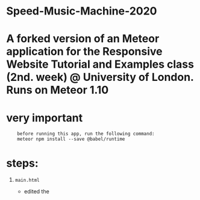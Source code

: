 # Speed-Music-Machine-2020
# A forked version of an Meteor application for the Responsive Website Tutorial and Examples class (2nd. week) @ University of London. Runs on Meteor 1.10

very important
=
        before running this app, run the following command:
        meteor npm install --save @babel/runtime
        
steps:
=
1.  `main.html`
    - edited the <title> 

2. `playground.js`
    - created a 10 new Maxim () objects.
    - loaded the song files with the newly created Maxim () object.
    - added the stopOrPlay <song-name> function for each play/stop button.
    - added the the playAll (), stopAll (), functions for the main button.
    - added the setSpeed ​​() function for the slider.
    - added template helpers for each song.
    - added template event functions for each play/stop button.

3. `main.js`
    - Set the song's names and values ​​to insert them into the collection. All values ​​were set to 0 except the one for the slide which is 50. The reason for setting at 0 is so that the sounds do not turn on all at once after a reset of the collection.

4. `playground.html`
    - added a row including a play/stop button for each song file.

5. `main.css`
    - I made all the necessary changes to make the application to my liking.
    
 Sarah Mattar, thank you for your GitHub help
